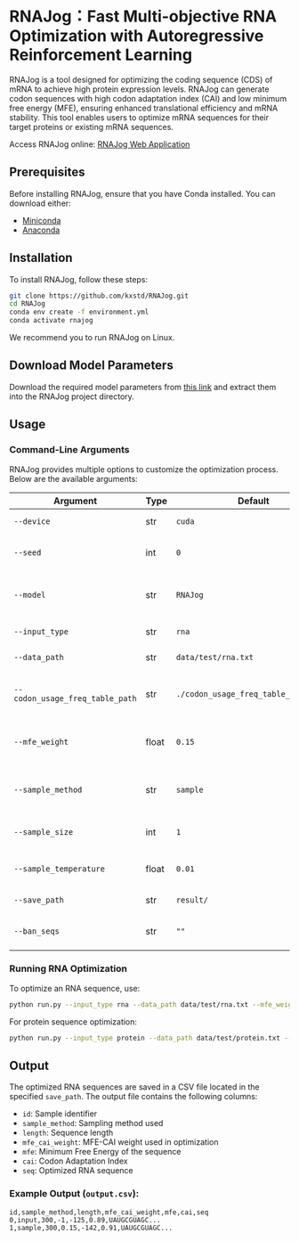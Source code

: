 # RNAJog：Fast Multi-objective RNA Optimization with Autoregressive Reinforcement Learning
RNAJog is a tool designed for optimizing the coding sequence (CDS) of mRNA to achieve high protein expression levels. RNAJog can generate codon sequences with high codon adaptation index (CAI) and low minimum free energy (MFE), ensuring enhanced translational efficiency and mRNA stability. This tool enables users to optimize mRNA sequences for their target proteins or existing mRNA sequences. 

Access RNAJog online: [RNAJog Web Application](http://www.csbio.sjtu.edu.cn/bioinf2/RNAJog/)

<!-- [Check the RNAJog paper](). -->

## Prerequisites
Before installing RNAJog, ensure that you have Conda installed. You can download either:
- [Miniconda](https://www.anaconda.com/docs/getting-started/miniconda/install#windows-installation)
- [Anaconda](https://www.anaconda.com/docs/getting-started/anaconda/install)

## Installation
To install RNAJog, follow these steps:
```bash
git clone https://github.com/kxstd/RNAJog.git
cd RNAJog
conda env create -f environment.yml
conda activate rnajog
```
We recommend you to run RNAJog on Linux.

## Download Model Parameters
Download the required model parameters from [this link](http://www.csbio.sjtu.edu.cn/bioinf2/RNAJog/data/save.zip) and extract them into the RNAJog project directory.

## Usage
### Command-Line Arguments
RNAJog provides multiple options to customize the optimization process. Below are the available arguments:

| Argument | Type | Default | Description |
|----------|------|---------|-------------|
| `--device` | str | `cuda` | Device to use (`cpu` or `cuda`). |
| `--seed` | int | `0` | Random seed for reproducibility. |
| `--model` | str | `RNAJog` | Optimization model (`RNAJog` or `RNAJog_zero`). |
| `--input_type` | str | `rna` | Input type (`rna` or `protein`). |
| `--data_path` | str | `data/test/rna.txt` | Path to input data file. |
| `--codon_usage_freq_table_path` | str | `./codon_usage_freq_table_human.csv` | Path to the codon usage frequency table. |
| `--mfe_weight` | float | `0.15` | Weight of MFE in optimization (MFE-CAI balance). |
| `--sample_method` | str | `sample` | Sampling method (`greedy` or `sample`). |
| `--sample_size` | int | `1` | Number of generated samples. |
| `--sample_temperature` | float | `0.01` | Temperature parameter for sampling. |
| `--save_path` | str | `result/` | Directory to save output. |
| `--ban_seqs` | str | `""` | Forbidden subsequences in output. |

### Running RNA Optimization
To optimize an RNA sequence, use:
```bash
python run.py --input_type rna --data_path data/test/rna.txt --mfe_weight 0.15 --device cuda --model RNAJog
```
For protein sequence optimization:
```bash
python run.py --input_type protein --data_path data/test/protein.txt --mfe_weight 0.15 --device cuda --model RNAJog
```

## Output
The optimized RNA sequences are saved in a CSV file located in the specified `save_path`. The output file contains the following columns:

- `id`: Sample identifier
- `sample_method`: Sampling method used
- `length`: Sequence length
- `mfe_cai_weight`: MFE-CAI weight used in optimization
- `mfe`: Minimum Free Energy of the sequence
- `cai`: Codon Adaptation Index
- `seq`: Optimized RNA sequence

### Example Output (`output.csv`):
```csv
id,sample_method,length,mfe_cai_weight,mfe,cai,seq
0,input,300,-1,-125,0.89,UAUGCGUAGC...
1,sample,300,0.15,-142,0.91,UAUGCGUAGC...
```

